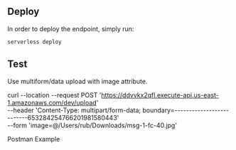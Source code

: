 ## Deploy

In order to deploy the endpoint, simply run:

```bash
serverless deploy
```

## Test

Use multiform/data upload with image attribute.

curl --location --request POST 'https://ddvvkx2qfl.execute-api.us-east-1.amazonaws.com/dev/upload' \
--header 'Content-Type: multipart/form-data; boundary=--------------------------653284254766201981580443' \
--form 'image=@/Users/rub/Downloads/msg-1-fc-40.jpg'

Postman Example

